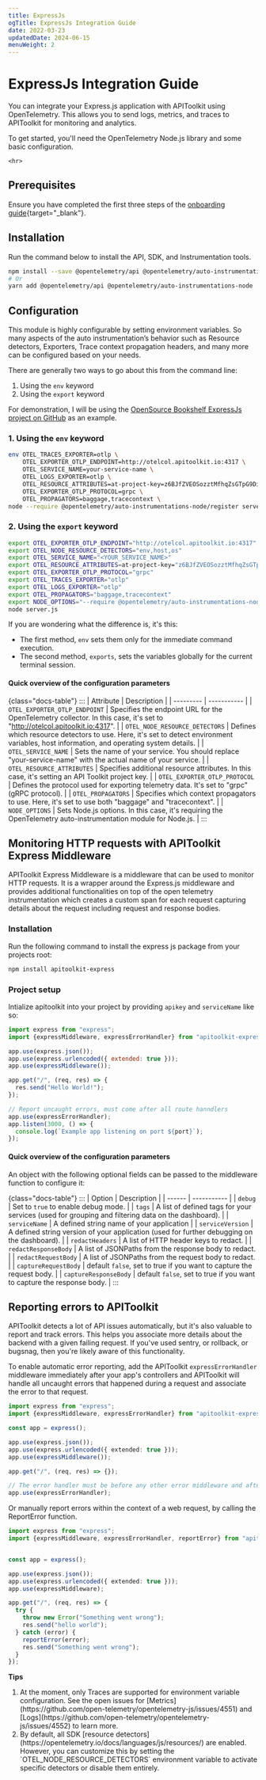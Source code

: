 ```yaml
---
title: ExpressJs
ogTitle: ExpressJs Integration Guide
date: 2022-03-23
updatedDate: 2024-06-15
menuWeight: 2
---
```


# ExpressJs Integration Guide

You can integrate your Express.js application with APIToolkit using OpenTelemetry. This allows you to send logs, metrics, and traces to APIToolkit for monitoring and analytics.

To get started, you'll need the OpenTelemetry Node.js library and some basic configuration.

```=html
<hr>
```

## Prerequisites

Ensure you have completed the first three steps of the [onboarding guide](/docs/onboarding/){target="\_blank"}.

## Installation

Run the command below to install the API, SDK, and Instrumentation tools.

```sh
npm install --save @opentelemetry/api @opentelemetry/auto-instrumentations-node
# Or
yarn add @opentelemetry/api @opentelemetry/auto-instrumentations-node
```

## Configuration

This module is highly configurable by setting environment variables. So many aspects of the auto instrumentation’s behavior such as Resource detectors, Exporters, Trace context propagation headers,
and many more can be configured based on your needs.

There are generally two ways to go about this from the command line:

1. Using the `env` keyword
2. Using the `export` keyword

For demonstration, I will be using the [OpenSource Bookshelf ExpressJs project on GitHub](https://github.com/apitoolkit/express-bookshelf-realworld-example-app) as an example.

### 1. Using the `env` keyword

```sh
env OTEL_TRACES_EXPORTER=otlp \
    OTEL_EXPORTER_OTLP_ENDPOINT=http://otelcol.apitoolkit.io:4317 \
    OTEL_SERVICE_NAME=your-service-name \
    OTEL_LOGS_EXPORTER=otlp \
    OTEL_RESOURCE_ATTRIBUTES=at-project-key=z6BJfZVEOSozztMfhqZsGTpG9DiXT9Weurvk1bpe9mwF8orB \
    OTEL_EXPORTER_OTLP_PROTOCOL=grpc \
    OTEL_PROPAGATORS=baggage,tracecontext \
node --require @opentelemetry/auto-instrumentations-node/register server.js

```

### 2. Using the `export` keyword

```sh
export OTEL_EXPORTER_OTLP_ENDPOINT="http://otelcol.apitoolkit.io:4317"
export OTEL_NODE_RESOURCE_DETECTORS="env,host,os"
export OTEL_SERVICE_NAME="<YOUR_SERVICE_NAME>"
export OTEL_RESOURCE_ATTRIBUTES=at-project-key="z6BJfZVEOSozztMfhqZsGTpG9DiXT9Weurvk1bpe9mwF8orB"
export OTEL_EXPORTER_OTLP_PROTOCOL="grpc"
export OTEL_TRACES_EXPORTER="otlp"
export OTEL_LOGS_EXPORTER="otlp"
export OTEL_PROPAGATORS="baggage,tracecontext"
export NODE_OPTIONS="--require @opentelemetry/auto-instrumentations-node/register"
node server.js
```

If you are wondering what the difference is, it's this:

- The first method, `env` sets them only for the immediate command execution.
- The second method, `exports`, sets the variables globally for the current terminal session.

#### Quick overview of the configuration parameters

{class="docs-table"}
:::
| Attribute | Description |
| --------- | ----------- |
| `OTEL_EXPORTER_OTLP_ENDPOINT` | Specifies the endpoint URL for the OpenTelemetry collector. In this case, it's set to "http://otelcol.apitoolkit.io:4317". |
| `OTEL_NODE_RESOURCE_DETECTORS` | Defines which resource detectors to use. Here, it's set to detect environment variables, host information, and operating system details. |
| `OTEL_SERVICE_NAME` | Sets the name of your service. You should replace "your-service-name" with the actual name of your service. |
| `OTEL_RESOURCE_ATTRIBUTES` | Specifies additional resource attributes. In this case, it's setting an API Toolkit project key. |
| `OTEL_EXPORTER_OTLP_PROTOCOL` | Defines the protocol used for exporting telemetry data. It's set to "grpc" (gRPC protocol). |
| `OTEL_PROPAGATORS` | Specifies which context propagators to use. Here, it's set to use both "baggage" and "tracecontext". |
| `NODE_OPTIONS` | Sets Node.js options. In this case, it's requiring the OpenTelemetry auto-instrumentation module for Node.js. |
:::

## Monitoring HTTP requests with APIToolkit Express Middleware

APIToolkit Express Middleware is a middleware that can be used to monitor HTTP requests. It is a wrapper around the Express.js middleware and provides additional functionalities on top of the open telemetry instrumentation which creates a custom span for each request capturing details about the request including request and response bodies.

### Installation

Run the following command to install the express js package from your projects root:

```sh
npm install apitoolkit-express
```

### Project setup

Intialize apitoolkit into your project by providing `apikey` and `serviceName` like so:

```js
import express from "express";
import {expressMiddleware, expressErrorHandler} from "apitoolkit-express";

app.use(express.json());
app.use(express.urlencoded({ extended: true }));
app.use(expressMiddleware());

app.get("/", (req, res) => {
  res.send("Hello World!");
});

// Report uncaught errors, must come after all route hanndlers
app.use(expressErrorHandler);
app.listen(3000, () => {
  console.log(`Example app listening on port ${port}`);
});
```

#### Quick overview of the configuration parameters

An object with the following optional fields can be passed to the middleware function to configure it:

{class="docs-table"}
:::
| Option | Description |
| ------ | ----------- |
| `debug` | Set to `true` to enable debug mode. |
| `tags` | A list of defined tags for your services (used for grouping and filtering data on the dashboard). |
| `serviceName` | A defined string name of your application |
| `serviceVersion` | A defined string version of your application (used for further debugging on the dashboard). |
| `redactHeaders` | A list of HTTP header keys to redact. |
| `redactResponseBody` | A list of JSONPaths from the response body to redact. |
| `redactRequestBody` | A list of JSONPaths from the request body to redact. |
| `captureRequestBody` | default `false`, set to true if you want to capture the request body. |
| `captureResponseBody` | default `false`, set to true if you want to capture the response body. |
:::


## Reporting errors to APIToolkit

APIToolkit detects a lot of API issues automatically, but it's also valuable to report and track errors. This helps you associate more details about the backend with a given failing request.
If you've used sentry, or rollback, or bugsnag, then you're likely aware of this functionality.

To enable automatic error reporting, add the APIToolkit `expressErrorHandler` middleware immediately after your app's controllers and APIToolkit will handle all uncaught errors that happened during a request and associate the error to that request.

```typescript
import express from "express";
import {expressMiddleware, expressErrorHandler} from "apitoolkit-express";

const app = express();

app.use(express.json());
app.use(express.urlencoded({ extended: true }));
app.use(expressMiddleware());

app.get("/", (req, res) => {});

// The error handler must be before any other error middleware and after all controllers
app.use(expressErrorHandler);
```

Or manually report errors within the context of a web request, by calling the ReportError function.

```typescript
import express from "express";
import {expressMiddleware, expressErrorHandler, reportError} from "apitoolkit-express";


const app = express();

app.use(express.json());
app.use(express.urlencoded({ extended: true }));
app.use(expressMiddleware);

app.get("/", (req, res) => {
  try {
    throw new Error("Something went wrong");
    res.send("hello world");
  } catch (error) {
    reportError(error);
    res.send("Something went wrong");
  }
});
```

<div class="callout">
  <p><i class="fa-regular fa-lightbulb"></i> <b>Tips</b></p>
  <ol>
  <li>
  At the moment, only Traces are supported for environment variable configuration. See the open issues for [Metrics](https://github.com/open-telemetry/opentelemetry-js/issues/4551) and [Logs](https://github.com/open-telemetry/opentelemetry-js/issues/4552) to learn more.
  </li>
 <li>
  By default, all SDK [resource detectors](https://opentelemetry.io/docs/languages/js/resources/) are enabled. However, you can customize this by setting the `OTEL_NODE_RESOURCE_DETECTORS` environment variable to activate specific detectors or disable them entirely.
 </li>
  </ul>

</div>
